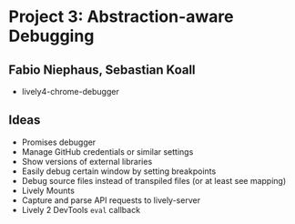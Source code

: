 
# Project 3: Abstraction-aware Debugging
## Fabio Niephaus, Sebastian Koall

- lively4-chrome-debugger

## Ideas

- Promises debugger
- Manage GitHub credentials or similar settings
- Show versions of external libraries
- Easily debug certain window by setting breakpoints
- Debug source files instead of transpiled files (or at least see mapping)
- Lively Mounts
- Capture and parse API requests to lively-server
- Lively 2 DevTools `eval` callback